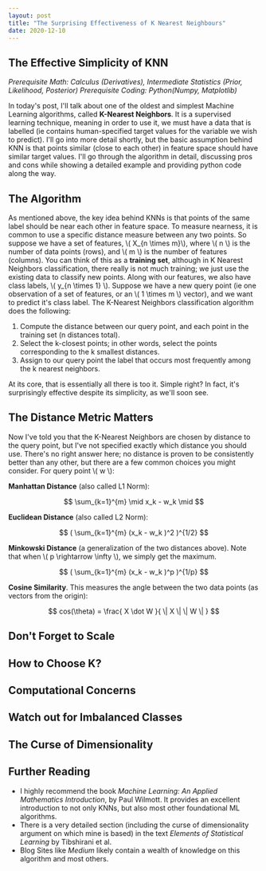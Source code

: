 ```yaml
---
layout: post
title: "The Surprising Effectiveness of K Nearest Neighbours"
date: 2020-12-10
---
```


## The Effective Simplicity of KNN

_Prerequisite Math: Calculus (Derivatives), Intermediate Statistics (Prior, Likelihood, Posterior)_
_Prerequisite Coding: Python(Numpy, Matplotlib)_

In today's post, I'll talk about one of the oldest and simplest Machine Learning algorithms, called __K-Nearest Neighbors__. It is a supervised learning technique, meaning in order to use it, we must have a data that is labelled (ie contains human-specified target values for the variable we wish to predict). I'll go into more detail shortly, but the basic assumption behind KNN is that points similar (close to each other) in feature space should have similar target values. I'll go through the algorithm in detail, discussing pros and cons while showing a detailed example and providing python code along the way.

## The Algorithm

As mentioned above, the key idea behind KNNs is that points of the same label should be near each other in feature space. To measure nearness, it is common to use a specific distance measure between any two points. So suppose we have a set of features, \\( X_{n \times m}\\), where \\( n \\) is the number of data points (rows), and \\( m \\) is the number of features (columns). You can think of this as a __training set__, although in K Nearest Neighbors classification, there really is not much training; we just use the existing data to classify new points. Along with our features, we also have class labels, \\( y_{n \times 1} \\). Suppose we have a new query point (ie one observation of a set of features, or an \\( 1 \times m \\) vector), and we want to predict it's class label. The K-Nearest Neighbors classification algorithm does the following:

1. Compute the distance between our query point, and each point in the training set (n distances total).
2. Select the k-closest points; in other words, select the points corresponding to the k smallest distances.
3. Assign to our query point the label that occurs most frequently among the k nearest neighbors.

At its core, that is essentially all there is too it. Simple right? In fact, it's surprisingly effective despite its simplicity, as we'll soon see.

## The Distance Metric Matters

Now I've told you that the K-Nearest Neighbors are chosen by distance to the query point, but I've not specified exactly which distance you should use. There's no right answer here; no distance is proven to be consistently better than any other, but there are a few common choices you might consider. For query point \\( w \\):

__Manhattan Distance__ (also called L1 Norm):

$$  \sum_{k=1}^{m} \mid x_k - w_k \mid $$

__Euclidean Distance__ (also called L2 Norm):

$$ ( \sum_{k=1}^{m} (x_k - w_k )^2 )^{1/2} $$

__Minkowski Distance__ (a generalization of the two distances above). Note that when \\( p \rightarrow \infty \\), we simply get the maximum.

$$ ( \sum_{k=1}^{m} (x_k - w_k )^p )^{1/p} $$

__Cosine Similarity__. This measures the angle between the two data points (as vectors from the origin):

$$ cos(\theta) = \frac{ X \dot W }{ \| X \| \| W \| } $$

## Don't Forget to Scale

## How to Choose K?

## Computational Concerns

## Watch out for Imbalanced Classes

## The Curse of Dimensionality

## Further Reading

- I highly recommend the book _Machine Learning: An Applied Mathematics Introduction_, by Paul Wilmott. It provides an excellent introduction to not only KNNs, but also most other foundational ML algorithms.
- There is a very detailed section (including the curse of dimensionality argument on which mine is based) in the text _Elements of Statistical Learning_ by Tibshirani et al.
- Blog Sites like _Medium_ likely contain a wealth of knowledge on this algorithm and most others. 